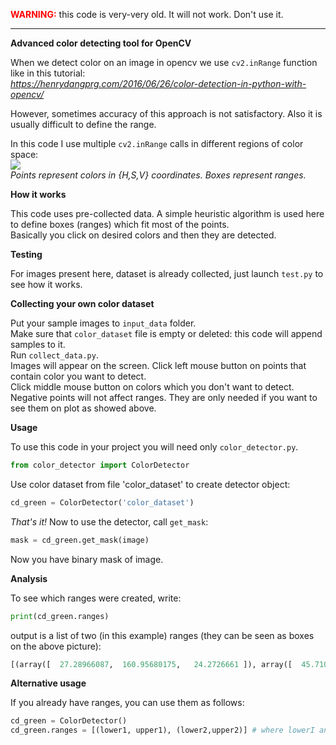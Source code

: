 <span style="color:red;">**WARNING:**</span> this code is very-very old. It will not work. Don't use it.

----------------------------------------------------------

**Advanced color detecting tool for OpenCV**

When we detect color on an image in opencv we use `cv2.inRange` function like in this tutorial:  
*https://henrydangprg.com/2016/06/26/color-detection-in-python-with-opencv/*

However, sometimes accuracy of this approach is not satisfactory. Also it is usually difficult to define the range.

In this code I use multiple `cv2.inRange` calls in different regions of color space:  
![](Figure_1.png)  
*Points represent colors in {H,S,V} coordinates. Boxes represent ranges.*

**How it works**

This code uses pre-collected data. A simple heuristic algorithm is used here to define boxes (ranges) which fit most of the points.  
Basically you click on desired colors and then they are detected.

**Testing**

For images present here, dataset is already collected, just launch `test.py` to see how it works.

**Collecting your own color dataset**

Put your sample images to `input_data` folder.  
Make sure that `color_dataset` file is empty or deleted: this code will append samples to it.  
Run `collect_data.py`.  
Images will appear on the screen. Click left mouse button on points that contain color you want to detect.  
Click middle mouse button on colors which you don't want to detect. Negative points will not affect ranges. They are only needed if you want to see them on plot as showed above.

**Usage**

To use this code in your project you will need only `color_detector.py`.  
```Python
from color_detector import ColorDetector
```
Use color dataset from file 'color_dataset' to create detector object:
```Python
cd_green = ColorDetector('color_dataset')
```
*That's it!* Now to use the detector, call `get_mask`:
```Python
mask = cd_green.get_mask(image)
```
Now you have binary mask of image.  

**Analysis**

To see which ranges were created, write:
```Python
print(cd_green.ranges)
```
output is a list of two (in this example) ranges (they can be seen as boxes on the above picture):
```Python
[(array([  27.28966087,  160.95680175,   24.2726661 ]), array([  45.71033913,  226.04319825,   96.7273339 ])), (array([  27.12217638,  106.1456087 ,   24.15146678]), array([  47.87782362,  170.8543913 ,   99.84853322]))]
```

**Alternative usage**

If you already have ranges, you can use them as follows:
```Python
cd_green = ColorDetector()
cd_green.ranges = [(lower1, upper1), (lower2,upper2)] # where lowerI and upperI are numpy arrays representing colors
```
